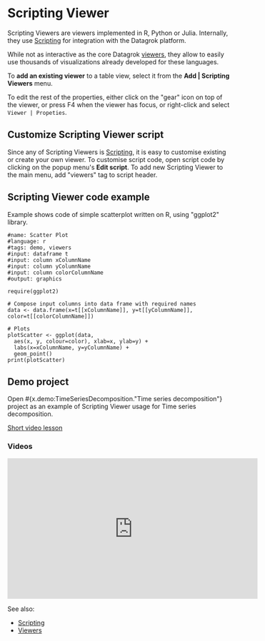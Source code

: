 <!-- TITLE: Scripting Viewer -->
<!-- SUBTITLE: -->

# Scripting Viewer

Scripting Viewers are viewers implemented in R, Python or Julia. Internally, they
use [Scripting](../features/scripting.md) for integration with the Datagrok platform.

While not as interactive as the core Datagrok [viewers](viewers.md), they allow to easily use 
thousands of visualizations already developed for these languages.

To **add an existing viewer** to a table view, select it from the
 **Add | Scripting Viewers** menu.

To edit the rest of the properties, either click on the "gear" icon on top of the viewer,
or press F4 when the viewer has focus, or right-click and select `Viewer | Propeties`.

## Customize Scripting Viewer script

Since any of Scripting Viewers is [Scripting](../features/scripting.md), it is easy to customise 
existing or create your own viewer. To customise script code, open script code by clicking
on the popup menu's **Edit script**. To add new Scripting Viewer to the main menu, add "viewers" 
tag to script header.

## Scripting Viewer code example

Example shows code of simple scatterplot written on R, using "ggplot2" library.

```
#name: Scatter Plot
#language: r
#tags: demo, viewers
#input: dataframe t
#input: column xColumnName
#input: column yColumnName
#input: column colorColumnName
#output: graphics

require(ggplot2)

# Compose input columns into data frame with required names
data <- data.frame(x=t[[xColumnName]], y=t[[yColumnName]], color=t[[colorColumnName]])

# Plots
plotScatter <- ggplot(data, 
  aes(x, y, colour=color), xlab=x, ylab=y) +
  labs(x=xColumnName, y=yColumnName) +
  geom_point()
print(plotScatter)
```

## Demo project

Open #{x.demo:TimeSeriesDecomposition."Time series decomposition"} project as an example of 
Scripting Viewer usage for Time series decomposition. 

[Short video lesson](https://drive.google.com/uc?export=download&id=17D-X_5_wPJGeWd9Oc_ZfU48tOvYwf1Do)

### Videos

<iframe width="560" height="315" src="https://www.youtube.com/embed/jHRpOnhBAz4" frameborder="0" allow="accelerometer; autoplay; encrypted-media; gyroscope; picture-in-picture" allowfullscreen></iframe>

See also: 
  
* [Scripting](../features/scripting.md)
* [Viewers](../viewers/viewers.md)
